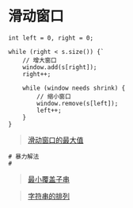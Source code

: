 # 滑动窗口

```
int left = 0, right = 0;

while (right < s.size()) {`
    // 增大窗口
    window.add(s[right]);
    right++;

    while (window needs shrink) {
        // 缩小窗口
        window.remove(s[left]);
        left++;
    }
}
```

> [滑动窗口的最大值](https://leetcode-cn.com/problems/hua-dong-chuang-kou-de-zui-da-zhi-lcof/)

```
# 暴力解法
#
```

> [最小覆盖子串](https://leetcode-cn.com/problems/minimum-window-substring/)

> [字符串的排列](https://leetcode-cn.com/problems/permutation-in-string/)
